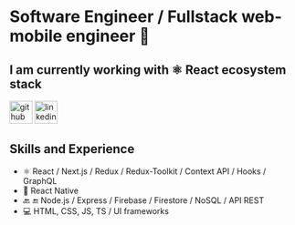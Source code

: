 
# Software Engineer / Fullstack web-mobile engineer 👋

## I am currently working with :atom_symbol: React ecosystem stack 

[<img src='https://img2.freepng.es/20180716/tza/kisspng-github-computer-icons-clip-art-gits-5b4d20ab1f4131.145288281531781291128.jpg' alt='github' height='40'>](https://github.com/robertocandales)    [<img src='https://cdn.jsdelivr.net/npm/simple-icons@3.0.1/icons/linkedin.svg' alt='linkedin' height='40'>](https://www.linkedin.com/in/robertocandales/)  

## Skills and Experience
* :atom_symbol: React / Next.js / Redux / Redux-Toolkit / Context API / Hooks / GraphQL
* :iphone: React Native
* :back: :end: Node.js / Express / Firebase / Firestore / NoSQL / API REST
* :computer: HTML, CSS, JS, TS / UI frameworks


